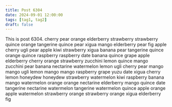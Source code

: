 ```yaml
---
title: Post 6304
date: 2024-09-01 12:00:00
tags: [tag1, tag2]
draft: false
---
```

This is post 6304.
cherry
pear
orange
elderberry
strawberry
strawberry
quince
orange
tangerine
quince
pear
xigua
mango
elderberry
pear
fig
apple
cherry
ugli
pear
apple
kiwi
strawberry
xigua
banana
pear
tangerine
quince
orange
quince
raspberry
raspberry
date
banana
quince
grape
apple
elderberry
cherry
orange
strawberry
zucchini
lemon
quince
mango
zucchini
pear
banana
nectarine
watermelon
lemon
ugli
cherry
pear
mango
mango
ugli
lemon
mango
mango
raspberry
grape
yuzu
date
xigua
cherry
lemon
honeydew
honeydew
strawberry
watermelon
kiwi
raspberry
banana
mango
watermelon
orange
orange
nectarine
elderberry
mango
quince
date
tangerine
nectarine
watermelon
tangerine
watermelon
quince
apple
orange
apple
watermelon
strawberry
orange
strawberry
orange
xigua
elderberry
fig
